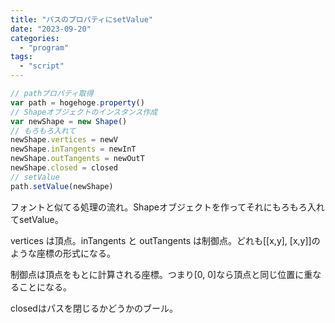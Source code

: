 ```yaml
---
title: "パスのプロパティにsetValue"
date: "2023-09-20"
categories: 
  - "program"
tags: 
  - "script"
---
```


```javascript
// pathプロパティ取得
var path = hogehoge.property()
// Shapeオブジェクトのインスタンス作成
var newShape = new Shape()
// もろもろ入れて
newShape.vertices = newV
newShape.inTangents = newInT
newShape.outTangents = newOutT
newShape.closed = closed
// setValue
path.setValue(newShape)
```

フォントと似てる処理の流れ。Shapeオブジェクトを作ってそれにもろもろ入れてsetValue。

vertices は頂点。inTangents と outTangents は制御点。どれも\[\[x,y\], \[x,y\]\]のような座標の形式になる。

制御点は頂点をもとに計算される座標。つまり\[0, 0\]なら頂点と同じ位置に重なることになる。

closedはパスを閉じるかどうかのブール。
